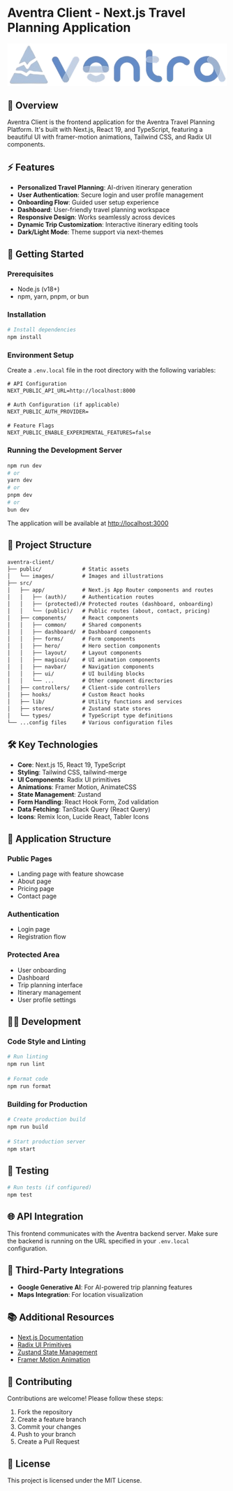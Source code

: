 # Aventra Client - Next.js Travel Planning Application

![Aventra Logo](public/images/logo.png)

## 🌟 Overview

Aventra Client is the frontend application for the Aventra Travel Planning Platform. It's built with Next.js, React 19, and TypeScript, featuring a beautiful UI with framer-motion animations, Tailwind CSS, and Radix UI components.

## ⚡ Features

- **Personalized Travel Planning**: AI-driven itinerary generation
- **User Authentication**: Secure login and user profile management
- **Onboarding Flow**: Guided user setup experience
- **Dashboard**: User-friendly travel planning workspace
- **Responsive Design**: Works seamlessly across devices
- **Dynamic Trip Customization**: Interactive itinerary editing tools
- **Dark/Light Mode**: Theme support via next-themes

## 🚀 Getting Started

### Prerequisites

- Node.js (v18+)
- npm, yarn, pnpm, or bun

### Installation

```bash
# Install dependencies
npm install
```

### Environment Setup

Create a `.env.local` file in the root directory with the following variables:

```env
# API Configuration
NEXT_PUBLIC_API_URL=http://localhost:8000

# Auth Configuration (if applicable)
NEXT_PUBLIC_AUTH_PROVIDER=

# Feature Flags
NEXT_PUBLIC_ENABLE_EXPERIMENTAL_FEATURES=false
```

### Running the Development Server

```bash
npm run dev
# or
yarn dev
# or
pnpm dev
# or
bun dev
```

The application will be available at [http://localhost:3000](http://localhost:3000)

## 📂 Project Structure

```
aventra-client/
├── public/             # Static assets
│   └── images/         # Images and illustrations
├── src/
│   ├── app/            # Next.js App Router components and routes
│   │   ├── (auth)/     # Authentication routes
│   │   ├── (protected)/# Protected routes (dashboard, onboarding)
│   │   └── (public)/   # Public routes (about, contact, pricing)
│   ├── components/     # React components
│   │   ├── common/     # Shared components
│   │   ├── dashboard/  # Dashboard components
│   │   ├── forms/      # Form components 
│   │   ├── hero/       # Hero section components
│   │   ├── layout/     # Layout components
│   │   ├── magicui/    # UI animation components
│   │   ├── navbar/     # Navigation components
│   │   ├── ui/         # UI building blocks
│   │   └── ...         # Other component directories
│   ├── controllers/    # Client-side controllers
│   ├── hooks/          # Custom React hooks
│   ├── lib/            # Utility functions and services
│   ├── stores/         # Zustand state stores
│   └── types/          # TypeScript type definitions
└── ...config files     # Various configuration files
```

## 🛠️ Key Technologies

- **Core**: Next.js 15, React 19, TypeScript
- **Styling**: Tailwind CSS, tailwind-merge
- **UI Components**: Radix UI primitives
- **Animations**: Framer Motion, AnimateCSS
- **State Management**: Zustand
- **Form Handling**: React Hook Form, Zod validation
- **Data Fetching**: TanStack Query (React Query)
- **Icons**: Remix Icon, Lucide React, Tabler Icons

## 📱 Application Structure

### Public Pages
- Landing page with feature showcase
- About page
- Pricing page
- Contact page

### Authentication
- Login page
- Registration flow

### Protected Area
- User onboarding
- Dashboard
- Trip planning interface
- Itinerary management
- User profile settings

## 👨‍💻 Development

### Code Style and Linting

```bash
# Run linting
npm run lint

# Format code
npm run format
```

### Building for Production

```bash
# Create production build
npm run build

# Start production server
npm start
```

## 🧪 Testing

```bash
# Run tests (if configured)
npm test
```

## 🌐 API Integration

This frontend communicates with the Aventra backend server. Make sure the backend is running on the URL specified in your `.env.local` configuration.

## 🔌 Third-Party Integrations

- **Google Generative AI**: For AI-powered trip planning features
- **Maps Integration**: For location visualization

## 📚 Additional Resources

- [Next.js Documentation](https://nextjs.org/docs)
- [Radix UI Primitives](https://www.radix-ui.com)
- [Zustand State Management](https://github.com/pmndrs/zustand)
- [Framer Motion Animation](https://www.framer.com/motion)

## 🤝 Contributing

Contributions are welcome! Please follow these steps:

1. Fork the repository
2. Create a feature branch
3. Commit your changes
4. Push to your branch
5. Create a Pull Request

## 📄 License

This project is licensed under the MIT License.
